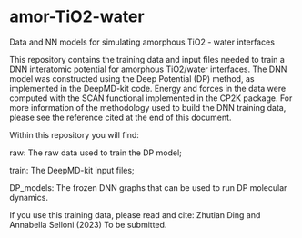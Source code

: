 # amor-TiO2-water
Data and NN models for simulating amorphous TiO2 - water interfaces

This repository contains the training data and input files needed to train a DNN interatomic potential for amorphous TiO2/water interfaces. The DNN model was constructed using the Deep Potential (DP) method, as implemented in the DeepMD-kit code. Energy and forces in the data were computed with the SCAN functional implemented in the CP2K package. For more information of the methodology used to build the DNN training data, please see the reference cited at the end of this document.

Within this repository you will find:

raw: The raw data used to train the DP model;

train: The DeepMD-kit input files; 

DP_models: The frozen DNN graphs that can be used to run DP molecular dynamics. 

If you use this training data, please read and cite:
Zhutian Ding and Annabella Selloni (2023) To be submitted.
